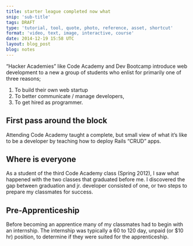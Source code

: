 ```yaml
---
title: starter league completed now what
snip: 'sub-title'
tags: DRAFT
type: 'tutorial, tool, quote, photo, reference, asset, shortcut'
format: 'video, text, image, interactive, course'
date: 2014-12-19 15:58 UTC
layout: blog_post
blog: notes
---
```


“Hacker Academies” like Code Academy and Dev Bootcamp introduce web development to a new a group of students who enlist for primarily one of three reasons; 
1. To build their own web startup
2. To better communicate / manage developers, 
3. To get hired as programmer.

## First pass around the block
Attending Code Academy taught a complete, but small view of what it’s like to be a developer by teaching how to deploy Rails “CRUD” apps. 

## Where is everyone
As a student of the third Code Academy class (Spring 2012), I saw what happened with the two classes that graduated before me. I discovered the gap between graduation and jr. developer consisted of one, or two steps to prepare my classmates for success. 

## Pre-Apprenticeship
Before becoming an apprentice many of my classmates had to begin with an internship. The internship was typically a 60 to 120 day, unpaid (or $10 hr) position, to determine if they were suited for the apprenticeship. 
